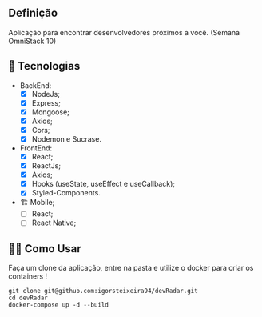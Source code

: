 ## Definição

Aplicação para encontrar desenvolvedores próximos a você.  (Semana OmniStack 10)

## 🚀️ Tecnologias

- BackEnd:
  - [x] NodeJs;
  - [x] Express;
  - [x] Mongoose;
  - [x] Axios;
  - [x] Cors;
  - [x] Nodemon e Sucrase.
- FrontEnd:
  - [x] React;
  - [x] ReactJs;
  - [x] Axios;
  - [x] Hooks (useState, useEffect e useCallback);
  - [x] Styled-Components.
- 🏗️ Mobile;
  - [ ] React;
  - [ ] React Native;

## 👨‍💻️ Como Usar

Faça um clone da aplicação, entre na pasta e utilize o docker para criar os containers ! 

```shell
git clone git@github.com:igorsteixeira94/devRadar.git
cd devRadar
docker-compose up -d --build
```

